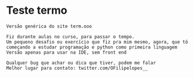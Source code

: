 # Teste termo

    Versão genérica do site term.ooo
    
    Fiz durante aulas no curso, para passar o tempo.
    Um pequeno desafio ou exercício que fiz pra mim mesmo, agora, que tô começando a estudar programação e python como primeira linguagem
    Versão apenas para usar na IDE, sem front end
    
    Qualquer bug que achar ou dica que tiver, podem me falar
    Melhor lugar para contato: twitter.com/OFilipelopes__
  
